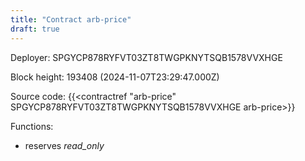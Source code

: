 ```yaml
---
title: "Contract arb-price"
draft: true
---
```

Deployer: SPGYCP878RYFVT03ZT8TWGPKNYTSQB1578VVXHGE


 



Block height: 193408 (2024-11-07T23:29:47.000Z)

Source code: {{<contractref "arb-price" SPGYCP878RYFVT03ZT8TWGPKNYTSQB1578VVXHGE arb-price>}}

Functions:

* reserves _read_only_
